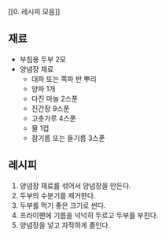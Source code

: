 [[0. 레시피 모음]]
## 재료
- 부침용 두부 2모
- 양념장 재료
	- 대파 또는 쪽파 반 뿌리
	- 양파 1개
	- 다진 마늘 2스푼
	- 진간장 9스푼
	- 고춧가루 4스푼
	- 물 1컵
	- 참기름 또는 들기름 3스푼

## 레시피
1. 양념장 재료를 섞어서 양념장을 만든다.
2. 두부의 수분기를 제거한다.
3. 두부를 먹기 좋은 크기로 썬다.
4. 프라이팬에 기름을 넉넉히 두르고 두부를 부친다.
5. 양념장을 넣고 자작하게 졸인다.

